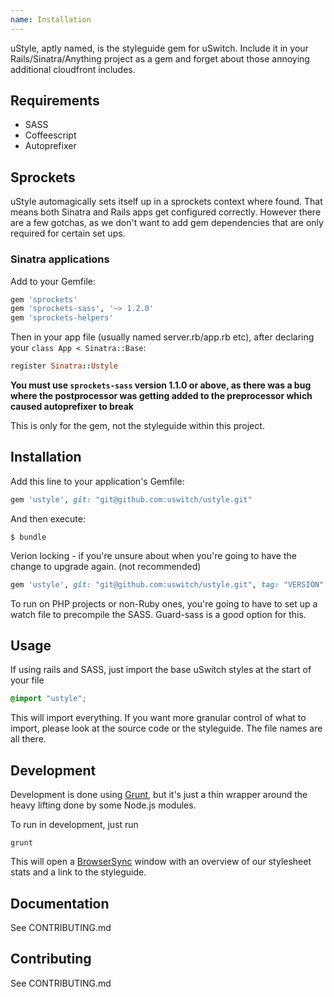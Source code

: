 ```yaml
---
name: Installation
---
```

uStyle, aptly named, is the styleguide gem for uSwitch. Include it in your Rails/Sinatra/Anything project as a gem and forget about those annoying additional cloudfront includes.

## Requirements

- SASS
- Coffeescript
- Autoprefixer

## Sprockets

uStyle automagically sets itself up in a sprockets context where found. That means both Sinatra and Rails apps get configured correctly. However there are a few gotchas, as we don't want to add gem dependencies that are only required for certain set ups.

### Sinatra applications

Add to your Gemfile:
``` ruby
gem 'sprockets'
gem 'sprockets-sass', '~> 1.2.0'
gem 'sprockets-helpers'
```

Then in your app file (usually named server.rb/app.rb etc), after declaring your `class App < Sinatra::Base`:
``` ruby
register Sinatra::Ustyle
```

**You must use `sprockets-sass` version 1.1.0 or above, as there was a bug where the postprocessor was getting added to the preprocessor which caused autoprefixer to break**

This is only for the gem, not the styleguide within this project.

## Installation

Add this line to your application's Gemfile:

``` ruby
gem 'ustyle', git: "git@github.com:uswitch/ustyle.git"
```

And then execute:

    $ bundle

Verion locking - if you're unsure about when you're going to have the change to upgrade again. (not recommended)

```ruby
gem 'ustyle', git: "git@github.com:uswitch/ustyle.git", tag: "VERSION"
```

To run on PHP projects or non-Ruby ones, you're going to have to set up a watch file to precompile the SASS. Guard-sass is a good option for this.

## Usage

If using rails and SASS, just import the base uSwitch styles at the start of your file

```scss
@import "ustyle";
```

This will import everything. If you want more granular control of what to import, please look at the source code or the styleguide. The file names are all there.

## Development

Development is done using [Grunt](http://gruntjs.com/), but it's just a thin wrapper around the heavy lifting done by some Node.js modules. 

To run in development, just run

    grunt

This will open a [BrowserSync](http://www.browsersync.io/) window with an overview of our stylesheet stats and a link to the styleguide. 

## Documentation

See CONTRIBUTING.md

## Contributing

See CONTRIBUTING.md
